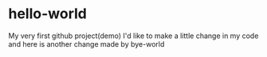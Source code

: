 # hello-world
My very first github project(demo)
I'd like to make a little change in my code
and here is another change made by bye-world
